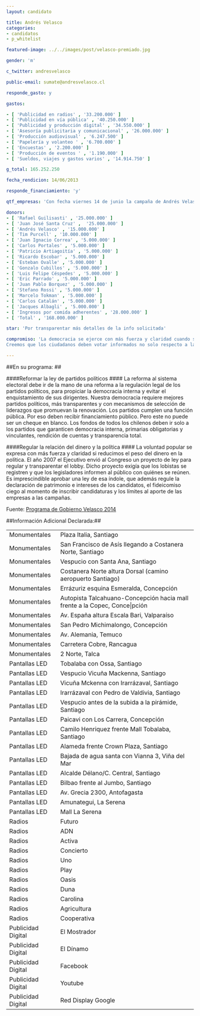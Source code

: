 ```yaml
---
layout: candidato

title: Andrés Velasco
categories: 
- candidatos
- p_whitelist

featured-image: ../../images/post/velasco-premiado.jpg

gender: 'm'

c_twitter: andresvelasco

public-email: sumate@andresvelasco.cl

responde_gasto: y

gastos:

- [ 'Publicidad en radios' , '33.200.000' ]
- [ 'Publicidad en vía pública' , '40.250.000' ]
- [ 'Publicidad y producción digital' , '34.550.000' ]
- [ 'Asesoría publicitaria y comunicacional' , '26.000.000' ]
- [ 'Producción audiovisual' , '6.247.500' ]
- [ 'Papelería y volanteo ' , '6.700.000' ]
- [ 'Encuestas' , '2.200.000' ]
- [ 'Producción de eventos ' , '1.190.000' ]
- [ 'Sueldos, viajes y gastos varios' , '14.914.750' ]

g_total: 165.252.250

fecha_rendicion: 14/06/2013

responde_financiamiento: 'y'

qtf_empresas: 'Con fecha viernes 14 de junio la campaña de Andrés Velasco declara públicamente que los ingresos comprometidos para la campaña suman un total de $168.000.000. Estos ingresos provienen de los aportes de las siguientes personas y en los siguientes montos:'

donors:
- [ 'Rafael Guilisasti' , '25.000.000' ]
- [ 'Juan José Santa Cruz' ,  '25.000.000' ]
- [ 'Andrés Velasco' , '15.000.000' ]
- [ 'Tim Purcell' , '10.000.000' ]
- [ 'Juan Ignacio Correa' , '5.000.000' ]
- [ 'Carlos Portales' , '5.000.000' ]
- [ 'Patricio Artiagoitía' , '5.000.000' ]
- [ 'Ricardo Escobar' , '5.000.000' ]
- [ 'Esteban Ovalle' , '5.000.000' ]
- [ 'Gonzalo Cubillos' , '5.000.000' ]
- [ 'Luis Felipe Céspedes' , '5.000.000' ]
- [ 'Eric Parrado' , '5.000.000' ]
- [ 'Juan Pablo Borquez' , '5.000.000' ]
- [ 'Stefano Rossi' , '5.000.000' ]
- [ 'Marcelo Tokman' , '5.000.000' ]
- [ 'Carlos Catalán' , '5.000.000' ]
- [ 'Jacques Albagli' , '5.000.000' ]
- [ 'Ingresos por comida adherentes' , '28.000.000' ]
- [ 'Total' , '168.000.000' ]

star: 'Por transparentar más detalles de la info solicitada'

compromiso: 'La democracia se ejerce con más fuerza y claridad cuando se reduce  el peso del dinero en la política. El compromiso de esta candidatura con una mejor política incluye un compromiso también con la transparencia en materia de aportes y gastos de campaña.
Creemos que los ciudadanos deben votar informados no solo respecto a las propuestas de los candidatos sino que también respecto a la manera que éstos financian sus campañas. Es por ello que previo a las elecciones primarias ponemos esta información a disposición de la opinión pública, sin desmedro de la declaración de gasto que efectuaremos de acuerdo a los plazos y condiciones que establece la ley y los reglamentos correspondientes.'

---
```

##En su programa: ##


####Reformar la ley de partidos políticos ####
 La reforma al sistema electoral debe ir de la mano de una reforma a la regulación legal de los partidos políticos, para propiciar la democracia interna y evitar el enquistamiento de sus dirigentes. Nuestra democracia requiere mejores partidos políticos, más transparentes y con mecanismos de selección de liderazgos que promuevan la renovación. Los partidos cumplen una función pública. Por eso deben recibir financiamiento público. Pero este no puede ser un cheque en blanco. Los fondos de todos los chilenos deben ir solo a los partidos que garanticen democracia interna, primarias obligatorias y vinculantes, rendición de cuentas y transparencia total.

####Regular la relación del dinero y la política ####
 La voluntad popular se expresa con más fuerza y claridad si reducimos el peso del dinero en la política. El año 2007 el Ejecutivo envió al Congreso un proyecto de ley para regular y transparentar el lobby. Dicho proyecto exigía que los lobistas se registren y que los legisladores informen al público con quiénes se reúnen. Es imprescindible aprobar una ley de esa índole, que además regule la declaración de patrimonio e intereses de los candidatos, el fideicomiso ciego al momento de inscribir candidaturas y los límites al aporte de las empresas a las campañas.

Fuente: <a href="http://www.andresvelasco.cl/propuestas/reformas-politicas-y-constitucionales/" target='_blank'>Programa de Gobierno Velasco 2014</a><!-- [Programa de Gobierno Velasco 2014][prog] --> 



##Información Adicional Declarada:##

<table class="table table-striped table-bordered table-declare">
    <tr><td>Monumentales</td><td>Plaza Italia, Santiago</td></tr>
    <tr><td>Monumentales</td><td>San Francisco de Asís llegando a Costanera Norte, Santiago</td></tr>
    <tr><td>Monumentales</td><td>Vespucio con Santa Ana, Santiago</td></tr>
    <tr><td>Monumentales</td><td>Costanera Norte altura Dorsal (camino aeropuerto Santiago)</td></tr>
    <tr><td>Monumentales</td><td>Errázuriz esquina Esmeralda, Concepción</td></tr>
    <tr><td>Monumentales</td><td>Autopista Talcahuano-Concepción hacia mall frente a la Copec, Conce|pción</td></tr>
    <tr><td>Monumentales</td><td>Av. España altura Escala Bari, Valparaíso</td></tr>
    <tr><td>Monumentales</td><td>San Pedro Michimalongo, Concepción</td></tr>
    <tr><td>Monumentales</td><td>Av. Alemania, Temuco</td></tr>
    <tr><td>Monumentales</td><td>Carretera Cobre, Rancagua</td></tr>
    <tr><td>Monumentales</td><td>2 Norte, Talca</td></tr>
    <tr><td>Pantallas LED</td><td>Tobalaba con Ossa, Santiago</td></tr>
    <tr><td>Pantallas LED</td><td>Vespucio Vicuña Mackenna, Santiago</td></tr>
    <tr><td>Pantallas LED</td><td>Vicuña Mckenna con Irarrázaval, Santiago</td></tr>
    <tr><td>Pantallas LED</td><td>Irarrázaval con Pedro de Valdivia, Santiago</td></tr>
    <tr><td>Pantallas LED</td><td>Vespucio antes de la subida a la pirámide, Santiago</td></tr>
    <tr><td>Pantallas LED</td><td>Paicavi con Los Carrera, Concepción</td></tr>
    <tr><td>Pantallas LED</td><td>Camilo Henriquez frente Mall Tobalaba, Santiago</td></tr>
    <tr><td>Pantallas LED</td><td>Alameda frente Crown Plaza, Santiago</td></tr>
    <tr><td>Pantallas LED</td><td>Bajada de agua santa con Vianna 3, Viña del Mar</td></tr>
    <tr><td>Pantallas LED</td><td>Alcalde Délano/C. Central, Santiago</td></tr>
    <tr><td>Pantallas LED</td><td>Bilbao frente al Jumbo, Santiago</td></tr>
    <tr><td>Pantallas LED</td><td>Av. Grecia 2300, Antofagasta</td></tr>
    <tr><td>Pantallas LED</td><td>Amunategui, La Serena</td></tr>
    <tr><td>Pantallas LED</td><td>Mall La Serena</td></tr>
    <tr><td>Radios</td><td>Futuro</td></tr>
    <tr><td>Radios</td><td>ADN</td></tr>
    <tr><td>Radios</td><td>Activa</td></tr>
    <tr><td>Radios</td><td>Concierto</td></tr>
    <tr><td>Radios</td><td>Uno</td></tr>
    <tr><td>Radios</td><td>Play</td></tr>
    <tr><td>Radios</td><td>Oasis</td></tr>
    <tr><td>Radios</td><td>Duna</td></tr>
    <tr><td>Radios</td><td>Carolina</td></tr>
    <tr><td>Radios</td><td>Agricultura</td></tr>
    <tr><td>Radios</td><td>Cooperativa</td></tr>
    <tr><td>Publicidad Digital</td><td>El Mostrador</td></tr>
    <tr><td>Publicidad Digital</td><td>El Dínamo</td></tr>
    <tr><td>Publicidad Digital</td><td>Facebook</td></tr>
    <tr><td>Publicidad Digital</td><td>Youtube</td></tr>
    <tr><td>Publicidad Digital</td><td>Red Display Google</td></tr>
   

   
</table>


[prog]:http://www.andresvelasco.cl/propuestas/reformas-politicas-y-constitucionales/